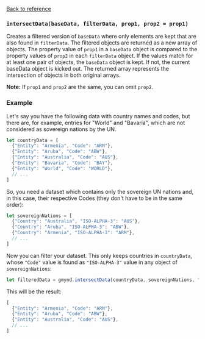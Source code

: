 [Back to reference](../README.md)

### `intersectData(baseData, filterData, prop1, prop2 = prop1) `

Creates a filtered version of `baseData` where only elements are kept that are also found in `filterData`. The filtered
objects are returned as a new array of objects. The property value of `prop1` in a `baseData` object is compared to the
property values of `prop2` in each `filterData` object. If the values match for at least one pair of objects,
the `baseData` object is kept. If not, the current baseData object is kicked out. The returned array represents the
intersection of objects in both original arrays.

**Note:** If `prop1` and `prop2` are the same, you can omit `prop2`.

### Example

Let's say you have the following data with country names and codes, but there are, for example, entries for "World"
and "Bavaria", which are not considered as sovereign nations by the UN.

```javascript
let countryData = [
  {"Entity": "Armenia", "Code": "ARM"},
  {"Entity": "Aruba", "Code": "ABW"},
  {"Entity": "Australia", "Code": "AUS"},
  {"Entity": "Bavaria", "Code": "BAY"},
  {"Entity": "World", "Code": "WORLD"},
  // ...
]
```

So, you need a dataset which contains only the sovereign UN nations and, in this case, their respective Codes (they
don't have to be in the same order):

```javascript
let sovereignNations = [
  {"Country": "Australia", "ISO-ALPHA-3": "AUS"},
  {"Country": "Aruba", "ISO-ALPHA-3": "ABW"},
  {"Country": "Armenia", "ISO-ALPHA-3": "ARM"},
  // ...
]
```

Now you can filter your dataset. This only keeps countries in `countryData`, whose `"Code"` value is found
as `"ISO-ALPHA-3"` value in any object of `sovereignNations`:

```javascript
let filteredData = gmynd.intersectData(countryData, sovereignNations, "Code", "ISO-ALPHA-3");
```

This will be the result:

```javascript
[
  {"Entity": "Armenia", "Code": "ARM"},
  {"Entity": "Aruba", "Code": "ABW"},
  {"Entity": "Australia", "Code": "AUS"},
  // ...
]
```

